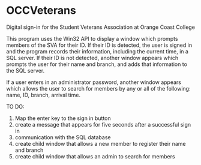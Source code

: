 # OCCVeterans
Digital sign-in for the Student Veterans Association at Orange Coast College

This program uses the Win32 API to display a window which prompts members of the SVA for their ID.
If their ID is detected, the user is signed in and the program records their information, including the current time, in a SQL server. 
If their ID is not detected, another window appears which prompts the user for their name and branch, and adds that information to the SQL server.

If a user enters in an administrator password, another window appears which allows the user to search for members by any or all of the following: name, ID, branch, arrival time.

TO DO:
1) Map the enter key to the sign in button
2) create a message that appears for five seconds after a successful sign in
3) communication with the SQL database
4) create child window that allows a new member to register their name and branch
5) create child window that allows an admin to search for members
